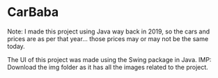 # CarBaba

Note: I made this project using Java way back in 2019, so the cars and prices are as per that year... those prices may or may not be the same today. 

The UI of this project was made using the Swing package in Java. 
IMP: Download the img folder as it has all the images related to the project.
